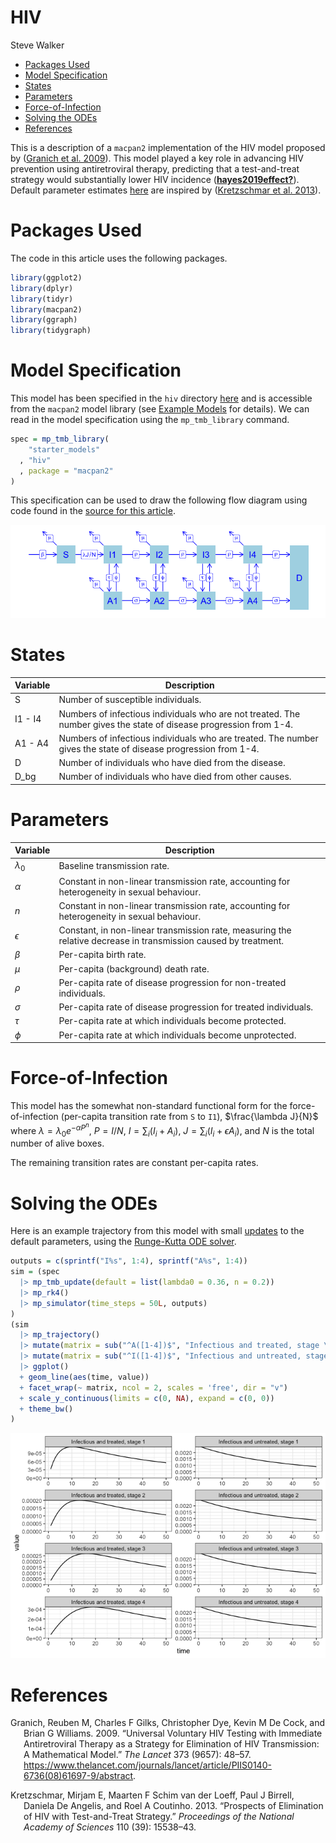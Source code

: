 HIV
================
Steve Walker

-   <a href="#packages-used" id="toc-packages-used">Packages Used</a>
-   <a href="#model-specification" id="toc-model-specification">Model
    Specification</a>
-   <a href="#states" id="toc-states">States</a>
-   <a href="#parameters" id="toc-parameters">Parameters</a>
-   <a href="#force-of-infection"
    id="toc-force-of-infection">Force-of-Infection</a>
-   <a href="#solving-the-odes" id="toc-solving-the-odes">Solving the
    ODEs</a>
-   <a href="#references" id="toc-references">References</a>

This is a description of a `macpan2` implementation of the HIV model
proposed by ([Granich et al. 2009](#ref-granich2009universal)). This
model played a key role in advancing HIV prevention using antiretroviral
therapy, predicting that a test-and-treat strategy would substantially
lower HIV incidence ([**hayes2019effect?**](#ref-hayes2019effect)).
Default parameter estimates
[here](https://github.com/canmod/macpan2/blob/main/inst/starter_models/hiv/tmb.R)
are inspired by ([Kretzschmar et al.
2013](#ref-kretzschmar2013prospects)).

# Packages Used

The code in this article uses the following packages.

``` r
library(ggplot2)
library(dplyr)
library(tidyr)
library(macpan2)
library(ggraph)
library(tidygraph)
```

# Model Specification

This model has been specified in the `hiv` directory
[here](https://github.com/canmod/macpan2/blob/main/inst/starter_models/hiv/tmb.R)
and is accessible from the `macpan2` model library (see [Example
Models](https://canmod.github.io/macpan2/articles/example_models.html)
for details). We can read in the model specification using the
`mp_tmb_library` command.

``` r
spec = mp_tmb_library(
    "starter_models"
  , "hiv"
  , package = "macpan2"
)
```

This specification can be used to draw the following flow diagram using
code found in the [source for this
article](https://github.com/canmod/macpan2/blob/main/inst/starter_models/hiv/README.Rmd).

![](./figures/diagram-1.png)<!-- -->

# States

| Variable | Description                                                                                                        |
|----------|--------------------------------------------------------------------------------------------------------------------|
| S        | Number of susceptible individuals.                                                                                 |
| I1 - I4  | Numbers of infectious individuals who are not treated. The number gives the state of disease progression from 1-4. |
| A1 - A4  | Numbers of infectious individuals who are treated. The number gives the state of disease progression from 1-4.     |
| D        | Number of individuals who have died from the disease.                                                              |
| D_bg     | Number of individuals who have died from other causes.                                                             |

# Parameters

| Variable    | Description                                                                                                     |
|-------------|-----------------------------------------------------------------------------------------------------------------|
| $\lambda_0$ | Baseline transmission rate.                                                                                     |
| $\alpha$    | Constant in non-linear transmission rate, accounting for heterogeneity in sexual behaviour.                     |
| $n$         | Constant in non-linear transmission rate, accounting for heterogeneity in sexual behaviour.                     |
| $\epsilon$  | Constant, in non-linear transmission rate, measuring the relative decrease in transmission caused by treatment. |
| $\beta$     | Per-capita birth rate.                                                                                          |
| $\mu$       | Per-capita (background) death rate.                                                                             |
| $\rho$      | Per-capita rate of disease progression for non-treated individuals.                                             |
| $\sigma$    | Per-capita rate of disease progression for treated individuals.                                                 |
| $\tau$      | Per-capita rate at which individuals become protected.                                                          |
| $\phi$      | Per-capita rate at which individuals become unprotected.                                                        |

# Force-of-Infection

This model has the somewhat non-standard functional form for the
force-of-infection (per-capita transition rate from `S` to `I1`),
$\frac{\lambda J}{N}$ where $\lambda = \lambda_0 e^{-\alpha P^n}$,
$P = I/N$, $I = \sum_i(I_i + A_i)$, $J = \sum_i(I_i + \epsilon A_i)$,
and $N$ is the total number of alive boxes.

The remaining transition rates are constant per-capita rates.

# Solving the ODEs

Here is an example trajectory from this model with small
[updates](?mp_tmb_update()) to the default parameters, using the
[Runge-Kutta ODE solver](?mp_rk4()).

``` r
outputs = c(sprintf("I%s", 1:4), sprintf("A%s", 1:4))
sim = (spec
  |> mp_tmb_update(default = list(lambda0 = 0.36, n = 0.2))
  |> mp_rk4()
  |> mp_simulator(time_steps = 50L, outputs)
)
(sim
  |> mp_trajectory()
  |> mutate(matrix = sub("^A([1-4])$", "Infectious and treated, stage \\1", matrix))
  |> mutate(matrix = sub("^I([1-4])$", "Infectious and untreated, stage \\1", matrix))
  |> ggplot()
  + geom_line(aes(time, value))
  + facet_wrap(~ matrix, ncol = 2, scales = 'free', dir = "v")
  + scale_y_continuous(limits = c(0, NA), expand = c(0, 0))
  + theme_bw()
)
```

![](./figures/simulations-1.png)<!-- -->

# References

<div id="refs" class="references csl-bib-body hanging-indent">

<div id="ref-granich2009universal" class="csl-entry">

Granich, Reuben M, Charles F Gilks, Christopher Dye, Kevin M De Cock,
and Brian G Williams. 2009. “Universal Voluntary HIV Testing with
Immediate Antiretroviral Therapy as a Strategy for Elimination of HIV
Transmission: A Mathematical Model.” *The Lancet* 373 (9657): 48–57.
<https://www.thelancet.com/journals/lancet/article/PIIS0140-6736(08)61697-9/abstract>.

</div>

<div id="ref-kretzschmar2013prospects" class="csl-entry">

Kretzschmar, Mirjam E, Maarten F Schim van der Loeff, Paul J Birrell,
Daniela De Angelis, and Roel A Coutinho. 2013. “Prospects of Elimination
of HIV with Test-and-Treat Strategy.” *Proceedings of the National
Academy of Sciences* 110 (39): 15538–43.

</div>

</div>
